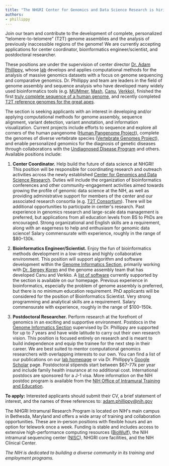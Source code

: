 ```yaml
---
title: "The NHGRI Center for Genomics and Data Science Research is hiring!"
authors:
- phillippy
---
```


Join our team and contribute to the development of complete, personalized “telomere-to-telomere” (T2T) genome assemblies and the analysis of previously inaccessible regions of the genome! We are currently accepting applications for center coordinator, bioinformatics engineer/scientist, and postdoctoral researcher.

<!--excerpt-->

 These positions are under the supervision of center director [Dr. Adam Phillippy](https://www.genome.gov/staff/Adam-M-Phillippy-PhD), whose [lab](https://genomeinformatics.github.io/) develops and applies computational methods for the analysis of massive genomics datasets with a focus on genome sequencing and comparative genomics. Dr. Phillippy and team are leaders in the field of genome assembly and sequence analysis who have developed many widely used bioinformatics tools (e.g. [MUMmer](https://www.ncbi.nlm.nih.gov/pmc/articles/PMC395750/), [Mash](https://www.ncbi.nlm.nih.gov/pmc/articles/PMC4915045/), [Canu](https://www.ncbi.nlm.nih.gov/pmc/articles/PMC5411767/), [Verkko](https://www.ncbi.nlm.nih.gov/pmc/articles/PMC10427740/)), finished the first [truly complete sequence of a human genome](https://www.ncbi.nlm.nih.gov/pmc/articles/PMC9186530/), and recently completed [T2T reference genomes for the great apes](https://www.ncbi.nlm.nih.gov/pmc/articles/PMC11168930/).

The section is seeking applicants with an interest in developing and/or applying computational methods for genome assembly, sequence alignment, variant detection, variant annotation, and information visualization. Current projects include efforts to sequence and explore all corners of the human pangenome ([Human Pangenome Project](https://humanpangenome.org/)), complete the genomes of diverse vertebrate species ([Vertebrate Genomes Project](https://vertebrategenomesproject.org/)), and enable personalized genomics for the diagnosis of genetic diseases through collaborations with the [Undiagnosed Disease Program](https://www.genome.gov/Current-NHGRI-Clinical-Studies/Undiagnosed-Diseases-Program-UDN) and others.
Available positions include:

1. **Center Coordinator.** Help build the future of data science at NHGRI! This position will be responsible for coordinating research and outreach activities across the newly established [Center for Genomics and Data Science Research](https://www.genome.gov/about-nhgri/Division-of-Intramural-Research/Center-for-Genomics-and-Data-Science-Research). Duties will include the organization of bioinformatics conferences and other community-engagement activities aimed towards growing the profile of genomic data science at the NIH, as well as providing administrative support for members of the center and our associated research consortia (e.g. [T2T Consortium](https://sites.google.com/ucsc.edu/t2tworkinggroup)). There will be additional opportunities to participate in center's research. Past experience in genomics research and large-scale data management is preferred, but applications from all education levels from BS to PhDs are encouraged. Strong organizational and English skills are a requirement, along with an eagerness to help and enthusiasm for genomic data science! Salary commensurate with experience, roughly in the range of $80–130k.

2. **Bioinformatics Engineer/Scientist.** Enjoy the fun of bioinformatics methods development in a low-stress and highly collaborative environment. This position will support algorithm and software development within the [Genome Informatics Section](https://genomeinformatics.github.io/), primarily working with [Dr. Sergey Koren](https://www.genome.gov/staff/Sergey-Koren-PhD) and the genome assembly team that has developed Canu and Verkko. A [list of software](https://genomeinformatics.github.io/projects/) currently supported by the section is available on our homepage. Previous experience in bioinformatics, especially the problem of genome assembly is preferred, but there is no minimum education requirement. PhD applicants will be considered for the position of Bioinformatics Scientist. Very strong programming and analytical skills are a requirement. Salary commensurate with experience, roughly in the range of $100–150k.

3. **Postdoctoral Researcher.** Perform research at the forefront of genomics in an exciting and supportive environment. Postdocs in the [Genome Informatics Section](https://genomeinformatics.github.io/) supervised by Dr. Phillippy are supported for up to 7 years and have wide latitude to carry out their own research vision. This position is focused entirely on research and is meant to build independence and equip the trainee for the next step in their career. We are best suited to mentor computational genomics researchers with overlapping interests to our own. You can find a list of our publications on our [lab homepage](https://genomeinformatics.github.io/publications/) or via Dr. Phillippy’s [Google Scholar](https://scholar.google.com/citations?user=PTTAqsgAAAAJ&hl=en) page. Postdoctoral stipends start between $67–77k per year and include family health insurance at no additional cost. International postdocs are sponsored for a J-1 visa. More information on the NIH postdoc program is available from the [NIH Office of Intramural Training and Education](https://www.training.nih.gov/research-training/pd/).

**To apply:** Interested applicants should submit their CV, a brief statement of interest, and the names of three references to: adam.phillippy@nih.gov

The NHGRI Intramural Research Program is located on NIH's main campus in Bethesda, Maryland and offers a wide array of training and collaboration opportunities. These are in-person positions with flexible hours and an option for telework once a week. Funding is stable and includes access to extensive high-performance computing resources ([BioWulf](https://hpc.nih.gov/)), the NIH intramural sequencing center ([NISC](https://www.nisc.nih.gov/)), NHGRI core facilities, and the NIH Clinical Center.

*The NIH is dedicated to building a diverse community in its training and employment programs.*
